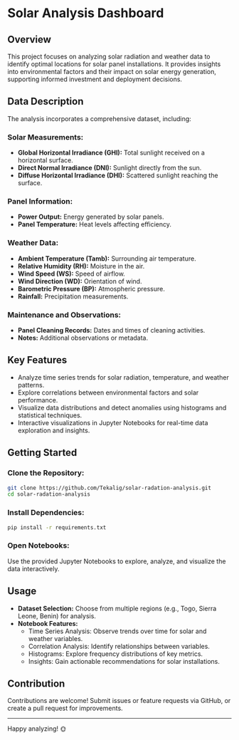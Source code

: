 
# Solar Analysis Dashboard

## Overview

This project focuses on analyzing solar radiation and weather data to identify optimal locations for solar panel installations. It provides insights into environmental factors and their impact on solar energy generation, supporting informed investment and deployment decisions.

## Data Description

The analysis incorporates a comprehensive dataset, including:

### Solar Measurements:
- **Global Horizontal Irradiance (GHI):** Total sunlight received on a horizontal surface.
- **Direct Normal Irradiance (DNI):** Sunlight directly from the sun.
- **Diffuse Horizontal Irradiance (DHI):** Scattered sunlight reaching the surface.

### Panel Information:
- **Power Output:** Energy generated by solar panels.
- **Panel Temperature:** Heat levels affecting efficiency.

### Weather Data:
- **Ambient Temperature (Tamb):** Surrounding air temperature.
- **Relative Humidity (RH):** Moisture in the air.
- **Wind Speed (WS):** Speed of airflow.
- **Wind Direction (WD):** Orientation of wind.
- **Barometric Pressure (BP):** Atmospheric pressure.
- **Rainfall:** Precipitation measurements.

### Maintenance and Observations:
- **Panel Cleaning Records:** Dates and times of cleaning activities.
- **Notes:** Additional observations or metadata.

## Key Features
- Analyze time series trends for solar radiation, temperature, and weather patterns.
- Explore correlations between environmental factors and solar performance.
- Visualize data distributions and detect anomalies using histograms and statistical techniques.
- Interactive visualizations in Jupyter Notebooks for real-time data exploration and insights.

## Getting Started

### Clone the Repository:
```bash
git clone https://github.com/Tekalig/solar-radation-analysis.git
cd solar-radation-analysis
```

### Install Dependencies:
```bash
pip install -r requirements.txt
```

### Open Notebooks:
Use the provided Jupyter Notebooks to explore, analyze, and visualize the data interactively.

## Usage
- **Dataset Selection:** Choose from multiple regions (e.g., Togo, Sierra Leone, Benin) for analysis.
- **Notebook Features:**
  - Time Series Analysis: Observe trends over time for solar and weather variables.
  - Correlation Analysis: Identify relationships between variables.
  - Histograms: Explore frequency distributions of key metrics.
  - Insights: Gain actionable recommendations for solar installations.

## Contribution
Contributions are welcome! Submit issues or feature requests via GitHub, or create a pull request for improvements. 

---

Happy analyzing! 🌞
